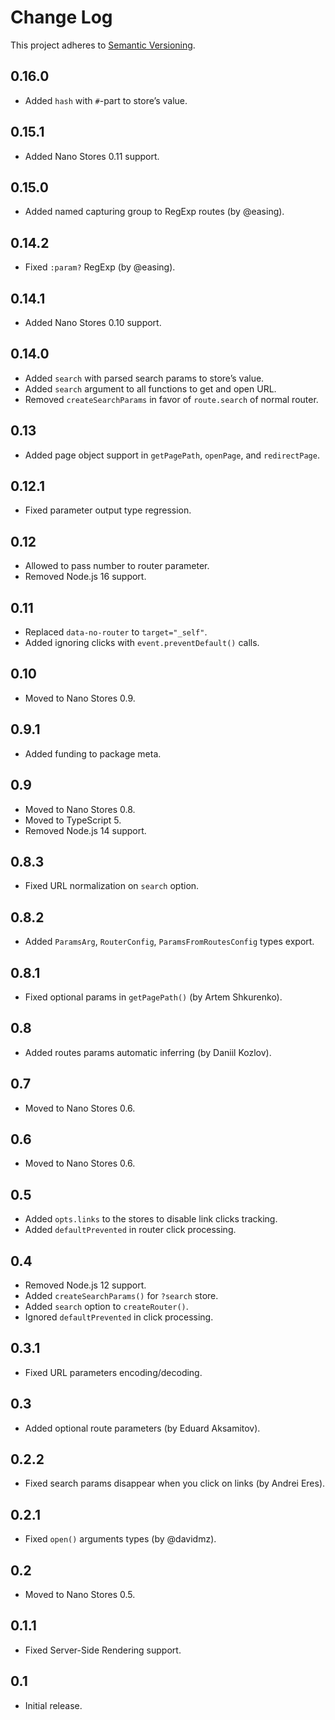 # Change Log
This project adheres to [Semantic Versioning](http://semver.org/).

## 0.16.0
* Added `hash` with `#`-part to store’s value.

## 0.15.1
* Added Nano Stores 0.11 support.

## 0.15.0
* Added named capturing group to RegExp routes (by @easing).

## 0.14.2
* Fixed `:param?` RegExp (by @easing).

## 0.14.1
* Added Nano Stores 0.10 support.

## 0.14.0
* Added `search` with parsed search params to store’s value.
* Added `search` argument to all functions to get and open URL.
* Removed `createSearchParams` in favor of `route.search` of normal router.

## 0.13
* Added page object support in `getPagePath`, `openPage`, and `redirectPage`.

## 0.12.1
* Fixed parameter output type regression.

## 0.12
* Allowed to pass number to router parameter.
* Removed Node.js 16 support.

## 0.11
* Replaced `data-no-router` to `target="_self"`.
* Added ignoring clicks with `event.preventDefault()` calls.

## 0.10
* Moved to Nano Stores 0.9.

## 0.9.1
* Added funding to package meta.

## 0.9
* Moved to Nano Stores 0.8.
* Moved to TypeScript 5.
* Removed Node.js 14 support.

## 0.8.3
* Fixed URL normalization on `search` option.

## 0.8.2
* Added `ParamsArg`, `RouterConfig`, `ParamsFromRoutesConfig` types export.

## 0.8.1
* Fixed optional params in `getPagePath()` (by Artem Shkurenko).

## 0.8
* Added routes params automatic inferring (by Daniil Kozlov).

## 0.7
* Moved to Nano Stores 0.6.

## 0.6
* Moved to Nano Stores 0.6.

## 0.5
* Added `opts.links` to the stores to disable link clicks tracking.
* Added `defaultPrevented` in router click processing.

## 0.4
* Removed Node.js 12 support.
* Added `createSearchParams()` for `?search` store.
* Added `search` option to `createRouter()`.
* Ignored `defaultPrevented` in click processing.

## 0.3.1
* Fixed URL parameters encoding/decoding.

## 0.3
* Added optional route parameters (by Eduard Aksamitov).

## 0.2.2
* Fixed search params disappear when you click on links (by Andrei Eres).

## 0.2.1
* Fixed `open()` arguments types (by @davidmz).

## 0.2
* Moved to Nano Stores 0.5.

## 0.1.1
* Fixed Server-Side Rendering support.

## 0.1
* Initial release.
